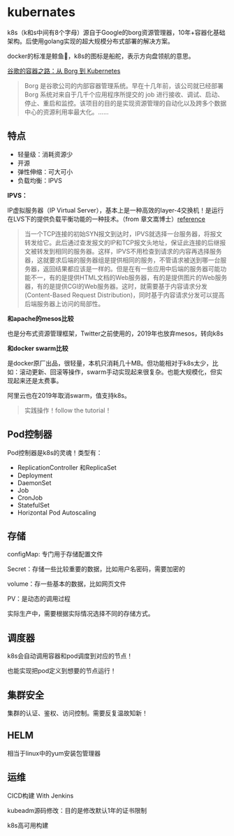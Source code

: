# kubernates

k8s（k和s中间有8个字母）源自于Google的borg资源管理器，10年+容器化基础架构。后使用golang实现的超大规模分布式部署的解决方案。

docker的标准是鲸鱼🐳，k8s的图标是船舵，表示方向盘领航的意思。

[谷歌的容器之路：从 Borg 到 Kubernetes](https://www.infoq.cn/article/2015/05/Kubernetes-Borg-Eurosys)

> Borg 是谷歌公司的内部容器管理系统。早在十几年前，该公司就已经部署 Borg 系统对来自于几千个应用程序所提交的 job 进行接收、调试、启动、停止、重启和监控。该项目的目的是实现资源管理的自动化以及跨多个数据中心的资源利用率最大化。......



## 特点

- 轻量级：消耗资源少
- 开源
- 弹性伸缩：可大可小
- 负载均衡：IPVS



**IPVS：**

IP虚拟服务器（IP Virtual Server），基本上是一种高效的layer-4交换机！是运行在LVS下的提供负载平衡功能的一种技术。（from 章文嵩博士）[reference](https://baike.baidu.com/item/ipvs/5041817?fr=aladdin)

> 当一个TCP连接的初始SYN报文到达时，IPVS就选择一台服务器，将报文转发给它。此后通过查发报文的IP和TCP报文头地址，保证此连接的后继报文被转发到相同的服务器。这样，IPVS不用检查到请求的内容再选择服务器，这就要求后端的服务器组是提供相同的服务，不管请求被送到哪一台服务器，返回结果都应该是一样的。但是在有一些应用中后端的服务器可能功能不一，有的是提供HTML文档的Web服务器，有的是提供图片的Web服务器，有的是提供CGI的Web服务器。这时，就需要基于内容请求分发 (Content-Based Request Distribution)，同时基于内容请求分发可以提高后端服务器上访问的局部性。



**和apache的mesos比较**

也是分布式资源管理框架，Twitter之前使用的，2019年也放弃mesos，转向k8s



**和docker swarm比较**

是docker原厂出品，很轻量，本机只消耗几十MB。但功能相对于k8s太少，比如：滚动更新、回滚等操作，swarm手动实现起来很复杂。也能大规模化，但实现起来还是太费事。

阿里云也在2019年取消swarm，值支持k8s。



> 实践操作！follow the tutorial！



## Pod控制器

Pod控制器是k8s的灵魂！类型有：

- ReplicationController 和ReplicaSet
- Deployment
- DaemonSet
- Job
- CronJob
- StatefulSet
- Horizontal Pod Autoscaling



## 存储

configMap: 专门用于存储配置文件

Secret：存储一些比较重要的数据，比如用户名密码，需要加密的

volume：存一些基本的数据，比如网页文件

PV：是动态的调用过程

实际生产中，需要根据实际情况选择不同的存储方式。



## 调度器

k8s会自动调用容器和pod调度到对应的节点！

也能实现把pod定义到想要的节点运行！



## 集群安全

集群的认证、鉴权、访问控制。需要反复温故知新！



## HELM

相当于linux中的yum安装包管理器



## 运维

CICD构建 With Jenkins

kubeadm源码修改：目的是修改默认1年的证书限制

k8s高可用构建